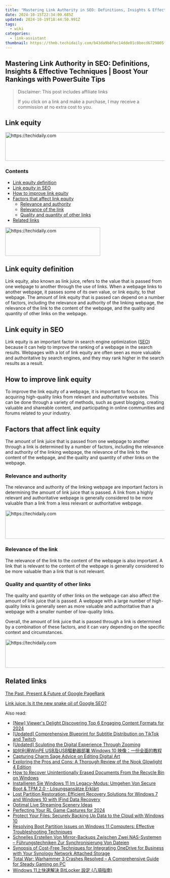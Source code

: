 ```yaml
---
title: "Mastering Link Authority in SEO: Definitions, Insights & Effective Techniques | Boost Your Rankings with PowerSuite Tips"
date: 2024-10-15T22:34:09.685Z
updated: 2024-10-19T18:44:50.991Z
tags:
  - wiki
categories:
  - link-assistant
thumbnail: https://thmb.techidaily.com/b43da9b8fec14dde01c0becd6729005fd0db59f099a461c4a5b1f228776ffdea.jpg
---
```


## Mastering Link Authority in SEO: Definitions, Insights & Effective Techniques | Boost Your Rankings with PowerSuite Tips

>  Disclaimer: This post includes affiliate links
>
>  If you click on a link and make a purchase, I may receive a commission at no extra cost to you.
>

## Link equity

<!-- affiliate ads begin -->
<a href="https://dhgate.sjv.io/c/5597632/1186802/12108" target="_top" id="1186802">
  <img src="//a.impactradius-go.com/display-ad/12108-1186802" border="0" alt="https://techidaily.com" width="728" height="90"/>
</a>
<img height="0" width="0" src="https://dhgate.sjv.io/i/5597632/1186802/12108" style="position:absolute;visibility:hidden;" border="0" />
<!-- affiliate ads end -->

### Contents

* [Link equity definition](https://tools.techidaily.com/link-assistant/products/)
* [Link equity in SEO](https://tools.techidaily.com/link-assistant/products/)
* [How to improve link equity](https://tools.techidaily.com/link-assistant/products/)
* [Factors that affect link equity](https://tools.techidaily.com/link-assistant/products/)  
   * [Relevance and authority](https://tools.techidaily.com/link-assistant/products/)  
   * [Relevance of the link](https://tools.techidaily.com/link-assistant/products/)  
   * [Quality and quantity of other links](https://tools.techidaily.com/link-assistant/products/)
* [Related links](https://tools.techidaily.com/link-assistant/products/)

<!-- affiliate ads begin -->
<a href="https://aligracehair.sjv.io/c/5597632/1997675/19272" target="_top" id="1997675">
  <img src="//a.impactradius-go.com/display-ad/19272-1997675" border="0" alt="https://techidaily.com" width="300" height="90"/>
</a>
<img height="0" width="0" src="https://aligracehair.sjv.io/i/5597632/1997675/19272" style="position:absolute;visibility:hidden;" border="0" />
<!-- affiliate ads end -->

## Link equity definition

Link equity, also known as link juice, refers to the value that is passed from one webpage to another through the use of links. When a webpage links to another webpage, it passes some of its own value, or link equity, to that webpage. The amount of link equity that is passed can depend on a number of factors, including the relevance and authority of the linking webpage, the relevance of the link to the content of the webpage, and the quality and quantity of other links on the webpage.

## Link equity in SEO

Link equity is an important factor in search engine optimization ([SEO](https://tools.techidaily.com/link-assistant/products/)) because it can help to improve the ranking of a webpage in the search results. Webpages with a lot of link equity are often seen as more valuable and authoritative by search engines, and they may rank higher in the search results as a result.

## How to improve link equity

To improve the link equity of a webpage, it is important to focus on acquiring high-quality links from relevant and authoritative websites. This can be done through a variety of methods, such as guest blogging, creating valuable and shareable content, and participating in online communities and forums related to your industry.

## Factors that affect link equity

The amount of link juice that is passed from one webpage to another through a link is determined by a number of factors, including the relevance and authority of the linking webpage, the relevance of the link to the content of the webpage, and the quality and quantity of other links on the webpage.

### Relevance and authority

The relevance and authority of the linking webpage are important factors in determining the amount of link juice that is passed. A link from a highly relevant and authoritative webpage is generally considered to be more valuable than a link from a less relevant or authoritative webpage.

<!-- affiliate ads begin -->
<a href="https://ephamedtechinc.pxf.io/c/5597632/2137211/26400" target="_top" id="2137211">
  <img src="//a.impactradius-go.com/display-ad/26400-2137211" border="0" alt="https://techidaily.com" width="728" height="90"/>
</a>
<img height="0" width="0" src="https://ephamedtechinc.pxf.io/i/5597632/2137211/26400" style="position:absolute;visibility:hidden;" border="0" />
<!-- affiliate ads end -->

### Relevance of the link

The relevance of the link to the content of the webpage is also important. A link that is relevant to the content of the webpage is generally considered to be more valuable than a link that is not relevant.

### Quality and quantity of other links

The quality and quantity of other links on the webpage can also affect the amount of link juice that is passed. A webpage with a large number of high-quality links is generally seen as more valuable and authoritative than a webpage with a smaller number of low-quality links.

Overall, the amount of link juice that is passed through a link is determined by a combination of these factors, and it can vary depending on the specific context and circumstances.

<!-- affiliate ads begin -->
<a href="https://appsumo.8odi.net/c/5597632/2037355/7443" target="_top" id="2037355">
  <img src="//a.impactradius-go.com/display-ad/7443-2037355" border="0" alt="https://techidaily.com" width="728" height="90"/>
</a>
<img height="0" width="0" src="https://appsumo.8odi.net/i/5597632/2037355/7443" style="position:absolute;visibility:hidden;" border="0" />
<!-- affiliate ads end -->

## Related links

[The Past, Present & Future of Google PageRank](https://tools.techidaily.com/link-assistant/products/)

[Link juice: Is it the new snake oil of Google SEO?](https://searchengineland.com/link-juice-seo-389706)

<ins class="adsbygoogle"
     style="display:block"
     data-ad-format="autorelaxed"
     data-ad-client="ca-pub-7571918770474297"
     data-ad-slot="1223367746"></ins>

<ins class="adsbygoogle"
     style="display:block"
     data-ad-client="ca-pub-7571918770474297"
     data-ad-slot="8358498916"
     data-ad-format="auto"
     data-full-width-responsive="true"></ins>

<span class="atpl-alsoreadstyle">Also read:</span>
<div><ul>
<li><a href="https://fox-blue.techidaily.com/new-viewers-delight-discovering-top-6-engaging-content-formats-for-2024/"><u>[New] Viewer's Delight Discovering Top 6 Engaging Content Formats for 2024</u></a></li>
<li><a href="https://fox-access.techidaily.com/updated-comprehensive-blueprint-for-subtitle-distribution-on-tiktok-and-twitch/"><u>[Updated] Comprehensive Blueprint for Subtitle Distribution on TikTok and Twitch</u></a></li>
<li><a href="https://fox-direct.techidaily.com/updated-sculpting-the-digital-experience-through-zooming/"><u>[Updated] Sculpting the Digital Experience Through Zooming</u></a></li>
<li><a href="https://discover-deluxe.techidaily.com/winpe-usbusb-windows-10/"><u>如何利用WinPE USB及USB驅動器部署 Windows 10 映像：一份全面的教程</u></a></li>
<li><a href="https://fox-http.techidaily.com/capturing-charm-sage-advice-on-editing-digital-art/"><u>Capturing Charm Sage Advice on Editing Digital Art</u></a></li>
<li><a href="https://buynow-reviews.techidaily.com/exploring-the-pros-and-cons-a-thorough-review-of-the-nook-glowlight-4-edition/"><u>Exploring the Pros and Cons: A Thorough Review of the Nook Glowlight 4 Edition</u></a></li>
<li><a href="https://win-extraordinary.techidaily.com/how-to-recover-unintentionally-erased-documents-from-the-recycle-bin-on-windows/"><u>How to Recover Unintentionally Erased Documents From the Recycle Bin on Windows</u></a></li>
<li><a href="https://win-extraordinary.techidaily.com/installieren-sie-windows-11-im-legacy-modus-umgehen-von-secure-boot-and-tpm-20-losungsansatze-erklart/"><u>Installieren Sie Windows 11 Im Legacy-Modus: Umgehen Von Secure Boot & TPM 2.0 - Lösungsansätze Erklärt</u></a></li>
<li><a href="https://win-extraordinary.techidaily.com/lost-partition-restoration-efficient-recovery-solutions-for-windows-7-and-windows-10-with-ifind-data-recovery/"><u>Lost Partition Restoration: Efficient Recovery Solutions for Windows 7 and Windows 10 with IFind Data Recovery</u></a></li>
<li><a href="https://extra-lessons.techidaily.com/optimal-live-streaming-scenery-ideas/"><u>Optimal Live Streaming Scenery Ideas</u></a></li>
<li><a href="https://screen-video-capture.techidaily.com/perfecting-your-rl-game-captures-for-2024/"><u>Perfecting Your RL Game Captures for 2024</u></a></li>
<li><a href="https://win-extraordinary.techidaily.com/protect-your-files-securely-backing-up-data-to-the-cloud-with-windows-10/"><u>Protect Your Files: Securely Backing Up Data to the Cloud with Windows 10</u></a></li>
<li><a href="https://win-extraordinary.techidaily.com/resolving-boot-partition-issues-on-windows-11-computers-effective-troubleshooting-techniques/"><u>Resolving Boot Partition Issues on Windows 11 Computers: Effective Troubleshooting Techniques</u></a></li>
<li><a href="https://win-extraordinary.techidaily.com/schnelles-erstellen-von-mirror-backups-zwischen-zwei-nas-systemen-fuhrungstechniken-zur-synchronisierung-von-dateien/"><u>Schnelles Erstellen Von Mirror-Backups Zwischen Zwei NAS-Systemen – Führungstechniken Zur Synchronisierung Von Dateien</u></a></li>
<li><a href="https://win-extraordinary.techidaily.com/synopsis-of-cost-free-techniques-for-integrating-onedrive-for-business-with-your-synology-network-attached-storage/"><u>Synopsis of Cost-Free Techniques for Integrating OneDrive for Business with Your Synology Network Attached Storage</u></a></li>
<li><a href="https://win-blog.techidaily.com/total-war-warhammer-3-crashes-resolved-a-comprehensive-guide-for-steady-gaming-on-pc/"><u>Total War: Warhammer 3 Crashes Resolved – A Comprehensive Guide for Steady Gaming on PC</u></a></li>
<li><a href="https://win-extraordinary.techidaily.com/1728478520623-windows-11-bitlocker/"><u>Windows 11上快速解決 BitLocker 設定 (八項指南)</u></a></li>
</ul></div>

